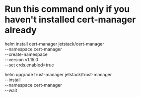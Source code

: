 # Run this command only if you haven't installed cert-manager already
helm install cert-manager jetstack/cert-manager \
  --namespace cert-manager \
  --create-namespace \
  --version v1.15.0 \
  --set crds.enabled=true



  helm upgrade trust-manager jetstack/trust-manager \
  --install \
  --namespace cert-manager \
  --wait